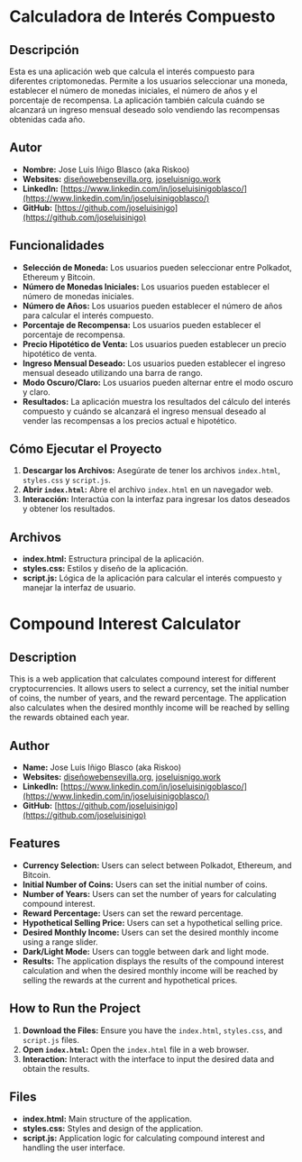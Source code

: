 # Calculadora de Interés Compuesto

## Descripción

Esta es una aplicación web que calcula el interés compuesto para diferentes criptomonedas. Permite a los usuarios seleccionar una moneda, establecer el número de monedas iniciales, el número de años y el porcentaje de recompensa. La aplicación también calcula cuándo se alcanzará un ingreso mensual deseado solo vendiendo las recompensas obtenidas cada año.

## Autor

- **Nombre:** Jose Luis Iñigo Blasco (aka Riskoo)
- **Websites:** [diseñowebensevilla.org](https://diseñowebensevilla.org), [joseluisnigo.work](https://joseluisnigo.work)
- **LinkedIn:** [https://www.linkedin.com/in/joseluisinigoblasco/](https://www.linkedin.com/in/joseluisinigoblasco/)
- **GitHub:** [https://github.com/joseluisinigo](https://github.com/joseluisinigo)

## Funcionalidades

- **Selección de Moneda:** Los usuarios pueden seleccionar entre Polkadot, Ethereum y Bitcoin.
- **Número de Monedas Iniciales:** Los usuarios pueden establecer el número de monedas iniciales.
- **Número de Años:** Los usuarios pueden establecer el número de años para calcular el interés compuesto.
- **Porcentaje de Recompensa:** Los usuarios pueden establecer el porcentaje de recompensa.
- **Precio Hipotético de Venta:** Los usuarios pueden establecer un precio hipotético de venta.
- **Ingreso Mensual Deseado:** Los usuarios pueden establecer el ingreso mensual deseado utilizando una barra de rango.
- **Modo Oscuro/Claro:** Los usuarios pueden alternar entre el modo oscuro y claro.
- **Resultados:** La aplicación muestra los resultados del cálculo del interés compuesto y cuándo se alcanzará el ingreso mensual deseado al vender las recompensas a los precios actual e hipotético.

## Cómo Ejecutar el Proyecto

1. **Descargar los Archivos:** Asegúrate de tener los archivos `index.html`, `styles.css` y `script.js`.
2. **Abrir `index.html`:** Abre el archivo `index.html` en un navegador web.
3. **Interacción:** Interactúa con la interfaz para ingresar los datos deseados y obtener los resultados.

## Archivos

- **index.html:** Estructura principal de la aplicación.
- **styles.css:** Estilos y diseño de la aplicación.
- **script.js:** Lógica de la aplicación para calcular el interés compuesto y manejar la interfaz de usuario.

# Compound Interest Calculator

## Description

This is a web application that calculates compound interest for different cryptocurrencies. It allows users to select a currency, set the initial number of coins, the number of years, and the reward percentage. The application also calculates when the desired monthly income will be reached by selling the rewards obtained each year.

## Author

- **Name:** Jose Luis Iñigo Blasco (aka Riskoo)
- **Websites:** [diseñowebensevilla.org](https://diseñowebensevilla.org), [joseluisnigo.work](https://joseluisnigo.work)
- **LinkedIn:** [https://www.linkedin.com/in/joseluisinigoblasco/](https://www.linkedin.com/in/joseluisinigoblasco/)
- **GitHub:** [https://github.com/joseluisinigo](https://github.com/joseluisinigo)

## Features

- **Currency Selection:** Users can select between Polkadot, Ethereum, and Bitcoin.
- **Initial Number of Coins:** Users can set the initial number of coins.
- **Number of Years:** Users can set the number of years for calculating compound interest.
- **Reward Percentage:** Users can set the reward percentage.
- **Hypothetical Selling Price:** Users can set a hypothetical selling price.
- **Desired Monthly Income:** Users can set the desired monthly income using a range slider.
- **Dark/Light Mode:** Users can toggle between dark and light mode.
- **Results:** The application displays the results of the compound interest calculation and when the desired monthly income will be reached by selling the rewards at the current and hypothetical prices.

## How to Run the Project

1. **Download the Files:** Ensure you have the `index.html`, `styles.css`, and `script.js` files.
2. **Open `index.html`:** Open the `index.html` file in a web browser.
3. **Interaction:** Interact with the interface to input the desired data and obtain the results.

## Files

- **index.html:** Main structure of the application.
- **styles.css:** Styles and design of the application.
- **script.js:** Application logic for calculating compound interest and handling the user interface.
